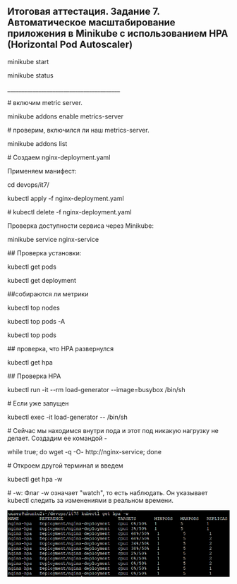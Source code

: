 ## Итоговая аттестация. Задание 7. Автоматическое масштабирование приложения в Minikube с использованием HPA (Horizontal Pod Autoscaler)
 
 minikube start

minikube status

\_\_\_\_\_\_\_\_\_\_\_\_\_\_\_\_\_\_\_\_\_\_\_\_\_\_\_\_\_\_\_\_\_\_\_\_\_\_\_\_

\# включим metric server. 

minikube addons enable metrics-server

\# проверим, включился ли наш metrics-server. 

minikube addons list

\# Создаем nginx-deployment.yaml 

Применяем манифест:

cd devops/it7/

kubectl apply -f nginx-deployment.yaml

\# kubectl delete -f nginx-deployment.yaml

Проверка доступности сервиса через Minikube:

minikube service nginx-service

\## Проверка установки:

kubectl get pods 

kubectl get deployment

##собираются ли метрики

kubectl top nodes

kubectl top pods -A

kubectl top pods

\## проверка, что HPA развернулся

kubectl get hpa

\## Проверка HPA

kubectl run -it --rm load-generator --image=busybox /bin/sh

\# Если уже запущен

kubectl exec -it load-generator -- /bin/sh

\# Сейчас мы находимся внутри пода и этот под никакую нагрузку не делает. Создадим ее командой -

while true; do wget -q -O- http://nginx-service; done

\# Откроем другой терминал и введем 

kubectl get hpa -w

\# -w: Флаг -w означает "watch", то есть наблюдать. Он указывает kubectl следить за изменениями в реальном времени. 

![](Aspose.Words.cc9145db-a46d-429d-9be9-68382e941dee.001.png)
